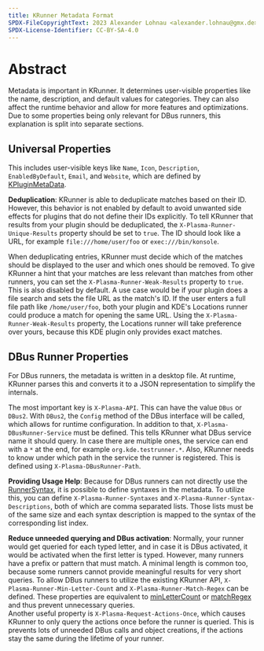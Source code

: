 ```yaml
---
title: KRunner Metadata Format
SPDX-FileCopyrightText: 2023 Alexander Lohnau <alexander.lohnau@gmx.de>
SPDX-License-Identifier: CC-BY-SA-4.0
---
```


# Abstract

Metadata is important in KRunner. It determines user-visible properties like the name, description, and default values for categories.
They can also affect the runtime behavior and allow for more features and optimizations.
Due to some properties being only relevant for DBus runners, this explanation is split into separate sections.

## Universal Properties

This includes user-visible keys like `Name`, `Icon`, `Description`, `EnabledByDefault`, `Email`, and `Website`, which are defined by [KPluginMetaData](docs:kcoreaddons;KPluginMetaData).

**Deduplication**: KRunner is able to deduplicate matches based on their ID. However, this behavior is not enabled by default to avoid unwanted side effects for plugins that do not define their IDs explicitly.
To tell KRunner that results from your plugin should be deduplicated, the `X-Plasma-Runner-Unique-Results` property should be set to `true`.
The ID should look like a URL, for example `file:///home/user/foo` or `exec:///bin/konsole`.

When deduplicating entries, KRunner must decide which of the matches should be displayed to the user and which ones should be removed.
To give KRunner a hint that your matches are less relevant than matches from other runners, you can set the `X-Plasma-Runner-Weak-Results` property to `true`.
This is also disabled by default.
A use case would be if your plugin does a file search and sets the file URL as the match's ID.
If the user enters a full file path like `/home/user/foo`, both your plugin and KDE's Locations runner could produce a match for opening the same URL.
Using the `X-Plasma-Runner-Weak-Results` property, the Locations runner will take preference over yours, because this KDE plugin only provides exact matches.

## DBus Runner Properties

For DBus runners, the metadata is written in a desktop file. At runtime, KRunner parses this and converts it to a JSON representation to simplify the internals.

The most important key is `X-Plasma-API`. This can have the value `DBus` or `DBus2`.
With `DBus2`, the `Config` method of the DBus interface will be called, which allows for runtime configuration.
In addition to that, `X-Plasma-DBusRunner-Service` must be defined.
This tells KRunner what DBus service name it should query.
In case there are multiple ones, the service can end with a `*` at the end, for example `org.kde.testrunner.*`.
Also, KRunner needs to know under which path in the service the runner is registered. This is defined using `X-Plasma-DBusRunner-Path`.

**Providing Usage Help**: Because for DBus runners can not directly use the [RunnerSyntax](docs:krunner;RunnerSyntax), it is possible to define syntaxes in the metadata.
To utilize this, you can define `X-Plasma-Runner-Syntaxes` and `X-Plasma-Runner-Syntax-Descriptions`, both of which are comma separated lists.
Those lists must be of the same size and each syntax description is mapped to the syntax of the corresponding list index.

**Reduce unneeded querying and DBus activation**: Normally, your runner would get queried for each typed letter, and in case it is DBus activated, it would be activated when the first letter is typed.
However, many runners have a prefix or pattern that must match.
A minimal length is common too, because some runners cannot provide meaningful results for very short queries.
To allow DBus runners to utilize the existing KRunner API, `X-Plasma-Runner-Min-Letter-Count` and `X-Plasma-Runner-Match-Regex` can be defined.
These properties are equivalent to [minLetterCount](docs:krunner;AbstractRunner::minLetterCount) or [matchRegex](docs:krunner;AbstractRunner::matchRegex) and thus prevent unnecessary queries.  
Another useful property is `X-Plasma-Request-Actions-Once`, which causes KRunner to only query the actions once before the runner is queried.
This is prevents lots of unneeded DBus calls and object creations, if the actions stay the same during the lifetime of your runner.
